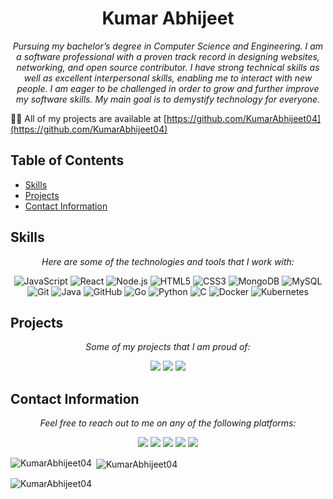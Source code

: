 <p align="center">

<h1 align="center">Kumar Abhijeet</h1>

<p align="center">
  <em>Pursuing my bachelor’s degree in Computer Science and Engineering. I am a software professional with a proven track record in designing websites, networking, and open source contributor. I have strong technical skills as well as excellent interpersonal skills, enabling me to interact with new people. I am eager to be challenged in order to grow and further improve my software skills. My main goal is to demystify technology for everyone.</em>
</p>

👨‍💻 All of my projects are available at [https://github.com/KumarAbhijeet04](https://github.com/KumarAbhijeet04)

## Table of Contents

- [Skills](#skills)
- [Projects](#projects)
- [Contact Information](#contact-information)

## Skills

<p align="center">
  <em>Here are some of the technologies and tools that I work with:</em>
</p>

<p align="center">
  <img src="https://img.shields.io/badge/JavaScript-F7DF1E?style=for-the-badge&logo=javascript&logoColor=black" alt="JavaScript">
  <img src="https://img.shields.io/badge/React-61DAFB?style=for-the-badge&logo=react&logoColor=black" alt="React">
  <img src="https://img.shields.io/badge/Node.js-43853D?style=for-the-badge&logo=node.js&logoColor=white" alt="Node.js">
  <img src="https://img.shields.io/badge/HTML5-E34F26?style=for-the-badge&logo=html5&logoColor=white" alt="HTML5">
  <img src="https://img.shields.io/badge/CSS3-1572B6?style=for-the-badge&logo=css3&logoColor=white" alt="CSS3">
  <img src="https://img.shields.io/badge/MongoDB-4EA94B?style=for-the-badge&logo=mongodb&logoColor=white" alt="MongoDB">
  <img src="https://img.shields.io/badge/MySQL-00000F?style=for-the-badge&logo=mysql&logoColor=white" alt="MySQL">
  <img src="https://img.shields.io/badge/Git-F05032?style=for-the-badge&logo=git&logoColor=white" alt="Git">
  <img src="https://img.shields.io/badge/Java-007396?style=for-the-badge&logo=java&logoColor=white" alt="Java">
  <img src="https://img.shields.io/badge/GitHub-100000?style=for-the-badge&logo=github&logoColor=white" alt="GitHub">
  <img src="https://img.shields.io/badge/Go-00ADD8?style=for-the-badge&logo=go&logoColor=white" alt="Go">
  <img src="https://img.shields.io/badge/Python-3776AB?style=for-the-badge&logo=python&logoColor=white" alt="Python">
  <img src="https://img.shields.io/badge/C-00599C?style=for-the-badge&logo=c&logoColor=white" alt="C">
  <img src="https://img.shields.io/badge/Docker-2CA5E0?style=for-the-badge&logo=docker&logoColor=white" alt="Docker">
  <img src="https://img.shields.io/badge/Kubernetes-326CE5?style=for-the-badge&logo=kubernetes&logoColor=white" alt="Kubernetes">
</p>

## Projects
<!-- fetch my projects from my github repo and display them here git hub link https://github.com/KumarAbhijeet04 -->


<p align="center">
  <em>Some of my projects that I am proud of:</em>
</p>

<p align="center">
  <a href="https://github.com/KumarAbhijeet04/Weather-App" target="_blank"><img src="https://img.shields.io/badge/Project%201-9cf?style=for-the-badge"></a>
  <a href="https://github.com/KumarAbhijeet04/DiceGame" target="_blank"><img src="https://img.shields.io/badge/Project%202-9cf?style=for-the-badge"></a>
  <a href="https://github.com/KumarAbhijeet04/ACM-StudentChapter" target="_blank"><img src="https://img.shields.io/badge/Project%203-9cf?style=for-the-badge"></a>
</p>

## Contact Information

<p align="center">
  <em>Feel free to reach out to me on any of the following platforms:</em>
</p>

<p align="center">
  <a href="https://github.com/KumarAbhijeet04" target="_blank"><img src="https://img.shields.io/badge/GitHub-100000?style=for-the-badge&logo=github&logoColor=white"></a>
  <a href="https://www.linkedin.com/in/kumarabhijeet04/" target="_blank"><img src="https://img.shields.io/badge/LinkedIn-0077B5?style=for-the-badge&logo=linkedin&logoColor=white"></a>
  <a href="https://twitter.com/KumarAbhijeet04" target="_blank"><img src="https://img.shields.io/badge/Twitter-1DA1F2?style=for-the-badge&logo=twitter&logoColor=white"></a>
  <a href="https://kumarabhijeet.hashnode.dev/" target="_blank"><img src="https://img.shields.io/badge/Hashnode-2962FF?style=for-the-badge&logo=hashnode&logoColor=white"></a>
  <a href="https://stackoverflow.com/users/19119239/kumar-abhijeet" target="_blank"><img src="https://img.shields.io/badge/StackOverflow-FE7A16?style=for-the-badge&logo=stackoverflow&logoColor=white"></a>
</p>

<p><img align="left" src="https://github-readme-stats.vercel.app/api/top-langs?username=KumarAbhijeet04&show_icons=true&locale=en&layout=compact" alt="KumarAbhijeet04" /></p>

<p>&nbsp;<img align="center" src="https://github-readme-stats.vercel.app/api?username=KumarAbhijeet04&show_icons=true&locale=en" alt="KumarAbhijeet04" /></p>

<p><img align="center" src="https://github-readme-streak-stats.herokuapp.com/?user=KumarAbhijeet04&" alt="KumarAbhijeet04" /></p>
